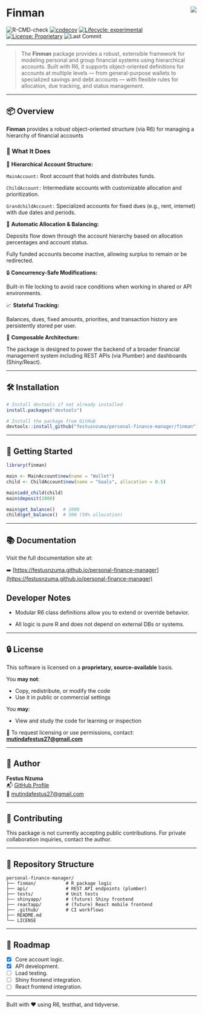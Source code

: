 # Finman <img src="https://img.shields.io/badge/status-active-brightgreen" align="right"/>

![R-CMD-check](https://github.com/statisticsguru1/personal-finance-manager/actions/workflows/r-ci.yml/badge.svg?branch=refactor-main-account-docs)
[![codecov](https://codecov.io/github/statisticsguru1/personal-finance-manager/branch/refactor-main-account-docs/graph/badge.svg?token=O02A92ODYD)](https://codecov.io/github/statisticsguru1/personal-finance-manager)
[![Lifecycle: experimental](https://img.shields.io/badge/lifecycle-experimental-orange.svg)](https://lifecycle.r-lib.org/articles/stages.html#experimental)
[![License: Proprietary](https://img.shields.io/badge/license-Proprietary-red.svg)](LICENSE)
![Last Commit](https://img.shields.io/github/last-commit/statisticsguru1/personal-finance-manager)


---

> The **Finman** package provides a robust, extensible framework for modeling personal
and group financial systems using hierarchical accounts. Built with R6,
it supports object-oriented definitions for accounts at multiple levels — from
 general-purpose wallets to specialized savings and debt accounts — with
 flexible rules for allocation, due tracking, and status management.

---

## 📦 Overview

**Finman** provides a robust object-oriented structure (via R6) for managing a 
hierarchy of financial accounts

### 🔧 What It Does
📁 **Hierarchical Account Structure:**

`MainAccount:` Root account that holds and distributes funds.

`ChildAccount:` Intermediate accounts with customizable allocation and prioritization.

`GrandchildAccount:` Specialized accounts for fixed dues (e.g., rent, internet) with due dates and periods.

🔄 **Automatic Allocation & Balancing:**

Deposits flow down through the account hierarchy based on allocation percentages and account status.

Fully funded accounts become inactive, allowing surplus to remain or be redirected.

🔒 **Concurrency-Safe Modifications:**

Built-in file locking to avoid race conditions when working in shared or API environments.

📈 **Stateful Tracking:**

Balances, dues, fixed amounts, priorities, and transaction history are persistently stored per user.

🧱 **Composable Architecture:**


The package is designed to power the backend of a broader financial management system
including REST APIs (via Plumber) and dashboards (Shiny/React).

---

## 🛠️ Installation

```r
# Install devtools if not already installed
install.packages("devtools")

# Install the package from GitHub
devtools::install_github("festusnzuma/personal-finance-manager/finman")
```

---

## 🚀 Getting Started

```r
library(finman)

main <- MainAccount$new(name = "Wallet")
child <- ChildAccount$new(name = "Goals", allocation = 0.5)

main$add_child(child)
main$deposit(1000)

main$get_balance()   # 1000
child$get_balance()  # 500 (50% allocation)
```

---


## 📚 Documentation

Visit the full documentation site at:

➡️ [https://festusnzuma.github.io/personal-finance-manager](https://festusnzuma.github.io/personal-finance-manager)

## Developer Notes
- Modular R6 class definitions allow you to extend or override behavior.

- All logic is pure R and does not depend on external DBs or systems.

---


## 🔒 License

This software is licensed on a **proprietary, source-available** basis.

You **may not**:
- Copy, redistribute, or modify the code
- Use it in public or commercial settings

You **may**:
- View and study the code for learning or inspection

📧 To request licensing or use permissions, contact:  
**mutindafestus27@gmail.com**

---

## 👤 Author

**Festus Nzuma**  
📬 [GitHub Profile](https://github.com/statisticsguru1)  
📧 mutindafestus27@gmail.com  

---

## 🤝 Contributing

This package is not currently accepting public contributions. 
For private collaboration inquiries, contact the author.

---

## 📁 Repository Structure

```text
personal-finance-manager/
├── finman/           # R package logic
├── api/              # REST API endpoints (plumber)
├── tests/            # Unit tests
├── shinyapp/         # (future) Shiny frontend
├── reactapp/         # (future) React mobile frontend
├── .github/          # CI workflows
├── README.md
└── LICENSE
```

---

## 🏁 Roadmap

- [x] Core account logic.
- [x] API development.
- [ ] Load testing.
- [ ] Shiny frontend integration.
- [ ] React frontend integration.

---

Built with ❤️ using R6, testthat, and tidyverse.
